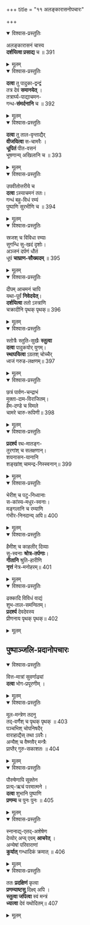 +++
title = "११ अलङ्कारासनोपचारः"

+++
<details open><summary>विश्वास-प्रस्तुतिः</summary>

अलङ्कारासनं चास्य  
**दर्शयित्वा प्रसाद्य** च ॥ 391
</details>

<details><summary>मूलम्</summary>

अलङ्कारासनं चास्य दर्शयित्वा प्रसाद्य च ॥ 391
</details>


<details open><summary>विश्वास-प्रस्तुतिः</summary>

**दत्वा** तु पादुका-द्वन्द्वं  
तत्र देवं **समानयेत्** ।  
तत्रार्घ्य-पाद्याचमन-  
गन्ध-**संमर्दनानि** च ॥ 392
</details>

<details><summary>मूलम्</summary>

दत्वा तु पादुकाद्वन्द्वं तत्र देवं समानयेत् ।  
तत्रार्घ्यपाद्याचमनगन्धसंमर्दनानि च ॥ 392
</details>


<details open><summary>विश्वास-प्रस्तुतिः</summary>

**दत्वा** तु ताल-वृन्ताद्यैर्  
**वीजयित्वा** स-चामरैः ।  
**धूपितं** पीत-वसनं  
भूषणान्य् अखिलानि च ॥ 393
</details>

<details><summary>मूलम्</summary>

दत्वा तु तालवृन्ताद्यैः वीजयित्वा सचामरैः ।  
धूपितं पीतवसनं भूषणान्यखिलानि च ॥ 393
</details>


<details open><summary>विश्वास-प्रस्तुतिः</summary>

उपवीतोत्तरीये च  
**दत्वा** ऽस्याचमनं ततः।  
गन्धं बहु-विधं रम्यं  
पुष्पाणि सुरभीणि च ॥ 394
</details>

<details><summary>मूलम्</summary>

उपवीतोत्तरीये च दत्वाऽस्याचमनं ततः।  
गन्धं बहुविधं रम्यं पुष्पाणि सुरभीणि च ॥ 394
</details>


<details open><summary>विश्वास-प्रस्तुतिः</summary>

स्रजश् च विविधा रम्याः  
सुगन्धि सु-खदं दृशोः।  
अञ्जनं दर्पणं धौतं  
धूपं **चाघ्राण-सौख्यदम्** ॥ 395
</details>

<details><summary>मूलम्</summary>

स्रजश्च विविधा रम्याः सुगन्धि सुखदं दृशोः।  
अञ्जनं दर्पणं धौतं धूपं चाघ्राणसौख्यदम् ॥ 395
</details>


<details open><summary>विश्वास-प्रस्तुतिः</summary>

दीपम् आचमनं चापि  
यथा-पूर्वं **निवेदयेत्**।  
**दर्शयित्वा** ततो ऽस्त्राणि  
चक्रादीनि पृथक् पृथक्॥ 396
</details>

<details><summary>मूलम्</summary>

दीपमाचमनं चापि यथापूर्वं निवेदयेत्।  
दर्शयित्वा ततोऽस्त्राणि चक्रादीनि पृथक् पृथक्॥ 396
</details>


<details open><summary>विश्वास-प्रस्तुतिः</summary>

स्तोत्रैः स्तुति-सुखैः **स्तुत्वा**  
**दत्वा** पादुकयोर् युगम्।  
**स्थापयित्वा** ऽग्रतश् चोच्चैर्  
ध्वजं गरुड-लक्षणम्॥ 397
</details>

<details><summary>मूलम्</summary>

स्तोत्रैः स्तुतिसुखैः स्तुत्वा दत्वा पादुकयोर्युगम्।  
स्थापयित्वाऽग्रतश्चोच्चैः ध्वजं गरुडलक्षणम्॥ 397
</details>


<details open><summary>विश्वास-प्रस्तुतिः</summary>

छत्रं पार्वण-चन्द्राभं  
मुक्ता-दाम-विराजितम्।  
हैम-दण्डे च विमले  
चामरे चारु-रूपिणी॥ 398
</details>

<details><summary>मूलम्</summary>

छत्रं पार्वणचन्द्राभं मुक्तादामविराजितम्।  
हैमदण्डे च विमले चामरे चारुरूपिणी॥ 398
</details>


<details open><summary>विश्वास-प्रस्तुतिः</summary>

**प्रदर्श्य** रथ-मातङ्ग-  
तुरगांश् च सलक्षणान्।  
शयनासन-यानानि  
शङ्खांश् चामन्द्र-निस्स्वनान्॥ 399
</details>

<details><summary>मूलम्</summary>

प्रदर्श्य रथमातङ्गतुरगांश्च सलक्षणान्।  
शयनासनयानानि शङ्खांश्चामन्द्रनिस्स्वनान्॥ 399
</details>


<details open><summary>विश्वास-प्रस्तुतिः</summary>

भेरीश् च पटु-निध्वानाः  
स-कांस्य-मधुर-स्वनाः।  
मङ्गलानि च रम्याणि  
गंभीर-निनदान्य् अपि॥ 400
</details>

<details><summary>मूलम्</summary>

भेरीश्च पटुनिध्वानाः सकांस्यमधुरस्वनाः।  
मङ्गलानि च रम्याणि गंभीरनिनदान्यपि॥ 400
</details>


<details open><summary>विश्वास-प्रस्तुतिः</summary>

हैमीश् च काहलीर् दिव्याः  
सु-स्वनाः **श्रोत्र-तर्पणाः**।  
**गीतानि** श्रुति-हारीणि  
**नृत्तं** नेत्र-मनोहरम्॥ 401
</details>

<details><summary>मूलम्</summary>

हैमीश्च काहलीर्दिव्याः सुस्वनाः श्रोत्रतर्पणाः।  
गीतानि श्रुतिहारीणि नृत्तं नेत्रमनोहरम्॥ 401
</details>


<details open><summary>विश्वास-प्रस्तुतिः</summary>

ढक्कादि विविधं वाद्यं  
शुभ-ताल-समन्वितम्।  
**प्रदर्श्य** देवदेवस्य  
प्रीणनाय पृथक् पृथक्॥ 402
</details>

<details><summary>मूलम्</summary>

ढक्कादि विविधं वाद्यं शुभतालसमन्वितम्।  
प्रदर्श्य देवदेवस्य प्रीणनाय पृथक् पृथक्॥ 402
</details>

## पुष्पाञ्जलि-प्रदानोपचारः
<details open><summary>विश्वास-प्रस्तुतिः</summary>

वित्त-मात्रां सुवर्णाढ्यां  
**दत्वा** भोग-प्रपूरणीम् ।  
</details>

<details><summary>मूलम्</summary>

वित्तमात्रां सुवर्णाढ्यां दत्वा भोगप्रपूरणीम् ।  
</details>


<details open><summary>विश्वास-प्रस्तुतिः</summary>

मूल-मन्त्रेण तदनु  
तद्-वर्णैश् च पृथक् पृथक् ॥ 403  
पञ्चभिश् चोपनिषदैर्  
वाराहाद्यैस् तथा ऽपरैः।  
अन्यैश् च वैष्णवैर् मन्त्रैः  
प्राप्तैर् गुरु-सकाशतः ॥ 404
</details>

<details><summary>मूलम्</summary>

मूलमन्त्रेण तदनु तद्वर्णैश्च पृथक् पृथक् ॥ 403  
पञ्चभिश्चोपनिषदैर्वाराहाद्यैस्तथाऽपरैः।  
अन्यैश्च वैष्णवैर्मन्त्रैः प्राप्तैर्गुरुसकाशतः ॥ 404
</details>


<details open><summary>विश्वास-प्रस्तुतिः</summary>

पौरुषेणापि सूक्तेन  
प्रत्य्-ऋचं परमात्मने ।  
**दत्वा** शुभानि पुष्पाणि  
**प्रणम्य** च पुनः पुनः ॥ 405
</details>

<details><summary>मूलम्</summary>

पौरुषेणापि सूक्तेन प्रत्यृचं परमात्मने ।  
दत्वा शुभानि पुष्पाणि प्रणम्य च पुनः पुनः ॥ 405
</details>


<details open><summary>विश्वास-प्रस्तुतिः</summary>

स्नानाद्य्-एतद्-अशेषेण  
देव्योर् अप्य् एवम् **आचरेत्** ।  
अन्येषां परिवाराणां  
**कुर्यात्** गन्धादिकं क्रमात् ॥ 406
</details>

<details><summary>मूलम्</summary>

स्नानाद्येतदशेषेण देव्योरप्येवमाचरेत् ।  
अन्येषां परिवाराणां कुर्यात् गन्धादिकं क्रमात् ॥ 406
</details>


<details open><summary>विश्वास-प्रस्तुतिः</summary>

ततः **प्रदक्षिणं** कृत्वा  
**प्रणम्याष्टसु** दिक्ष्व् अपि ।  
**स्तुत्वा जपित्वा** स्वं मन्त्रं  
**ध्यात्वा** देवं यथोदितम्॥ 407
</details>

<details><summary>मूलम्</summary>

ततः प्रदक्षिणं कृत्वा प्रणम्याष्टसु दिक्ष्वपि ।  
स्तुत्वा जपित्वा स्वं मन्त्रं ध्यात्वा देवं यथोदितम्॥ 407
</details>
